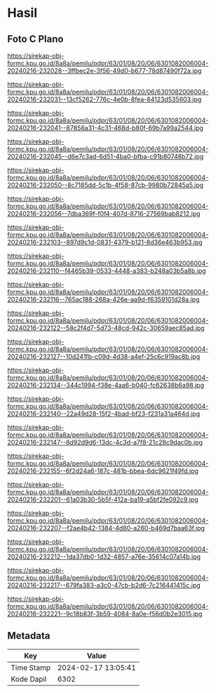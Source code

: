 # Hasil

## Foto C Plano

https://sirekap-obj-formc.kpu.go.id/8a8a/pemilu/pdpr/63/01/08/20/06/6301082006004-20240216-232028--3ffbec2e-3f56-49d0-b677-78d87490f72a.jpg

https://sirekap-obj-formc.kpu.go.id/8a8a/pemilu/pdpr/63/01/08/20/06/6301082006004-20240216-232031--13cf5262-776c-4e0b-8fea-84123d535603.jpg

https://sirekap-obj-formc.kpu.go.id/8a8a/pemilu/pdpr/63/01/08/20/06/6301082006004-20240216-232041--87858a31-4c31-468d-b80f-69b7a99a2544.jpg

https://sirekap-obj-formc.kpu.go.id/8a8a/pemilu/pdpr/63/01/08/20/06/6301082006004-20240216-232045--d6e7c3ad-6d51-4ba0-bfba-c91b80748b72.jpg

https://sirekap-obj-formc.kpu.go.id/8a8a/pemilu/pdpr/63/01/08/20/06/6301082006004-20240216-232050--8c7185dd-5c1b-4f58-87cb-9980b72845a5.jpg

https://sirekap-obj-formc.kpu.go.id/8a8a/pemilu/pdpr/63/01/08/20/06/6301082006004-20240216-232056--7dba369f-f0f4-407d-8716-27569bab8212.jpg

https://sirekap-obj-formc.kpu.go.id/8a8a/pemilu/pdpr/63/01/08/20/06/6301082006004-20240216-232103--897d9c1d-0831-4379-b121-8d36e463b953.jpg

https://sirekap-obj-formc.kpu.go.id/8a8a/pemilu/pdpr/63/01/08/20/06/6301082006004-20240216-232110--f4465b39-0533-4448-a383-b248a03b5a8b.jpg

https://sirekap-obj-formc.kpu.go.id/8a8a/pemilu/pdpr/63/01/08/20/06/6301082006004-20240216-232116--765ac188-268a-426e-aa9d-f6359101d28a.jpg

https://sirekap-obj-formc.kpu.go.id/8a8a/pemilu/pdpr/63/01/08/20/06/6301082006004-20240216-232122--58c2f4d7-5d73-48cd-942c-30659aec85ad.jpg

https://sirekap-obj-formc.kpu.go.id/8a8a/pemilu/pdpr/63/01/08/20/06/6301082006004-20240216-232127--10d241fb-c09d-4d38-a4ef-25c6c919ac8b.jpg

https://sirekap-obj-formc.kpu.go.id/8a8a/pemilu/pdpr/63/01/08/20/06/6301082006004-20240216-232134--344c1994-f38e-4aa6-b040-fc62638b6a98.jpg

https://sirekap-obj-formc.kpu.go.id/8a8a/pemilu/pdpr/63/01/08/20/06/6301082006004-20240216-232140--22a49d28-15f2-4bad-bf23-f231a31a464d.jpg

https://sirekap-obj-formc.kpu.go.id/8a8a/pemilu/pdpr/63/01/08/20/06/6301082006004-20240216-232147--8d92d9d6-13dc-4c3d-a7f8-21c28c9dac0b.jpg

https://sirekap-obj-formc.kpu.go.id/8a8a/pemilu/pdpr/63/01/08/20/06/6301082006004-20240216-232155--6f2d24a6-187c-481b-bbea-6dc9621f49fd.jpg

https://sirekap-obj-formc.kpu.go.id/8a8a/pemilu/pdpr/63/01/08/20/06/6301082006004-20240216-232201--61a03b30-5b5f-412a-ba19-a5bf2fe092c9.jpg

https://sirekap-obj-formc.kpu.go.id/8a8a/pemilu/pdpr/63/01/08/20/06/6301082006004-20240216-232207--f2ae4b42-1384-4d80-a260-b469d7baa63f.jpg

https://sirekap-obj-formc.kpu.go.id/8a8a/pemilu/pdpr/63/01/08/20/06/6301082006004-20240216-232212--1da37db0-1d32-4857-a76e-35614c07a14b.jpg

https://sirekap-obj-formc.kpu.go.id/8a8a/pemilu/pdpr/63/01/08/20/06/6301082006004-20240216-232217--679fa383-a3c0-47cb-b2d6-7c216441415c.jpg

https://sirekap-obj-formc.kpu.go.id/8a8a/pemilu/pdpr/63/01/08/20/06/6301082006004-20240216-232221--9c18b83f-3b59-4084-8a0e-f56d0b2e3015.jpg


## Metadata

| Key        | Value               |
| ---------- | ------------------- |
| Time Stamp | 2024-02-17 13:05:41 |
| Kode Dapil | 6302                |



